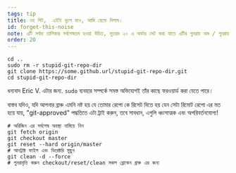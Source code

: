 ```yaml
---
tags: tip
title: ওহ গিট,  এইটা ভুলে যাও, আমি ছেড়ে দিলাম।
id: forget-this-noise
note: এটি সর্বদা তালিকার সর্বশেষতম হওয়া উচিত, সুতরাং ২০ এ অর্ডার সেট করা যাতে এটির পুনরায় নাম / পুনরায় অর্ডার করতে না হয়
order: 20
---
```


```git
cd ..
sudo rm -r stupid-git-repo-dir
git clone https://some.github.url/stupid-git-repo-dir.git
cd stupid-git-repo-dir
```

ধন্যবাদ Eric V. এটার জন্য. `sudo` ব্যবহার সম্পর্কে সমস্ত অভিযোগই তাঁর কাছে ফরওয়ার্ড করা যেতে পারে। 


বাস্তব যদিও, যদি আপনার ব্রাঞ্চ এমনি নষ্ট হয় যে তোমার রেপো কে রিসেট দিতে হয় যেন সেটা রিমোট রেপো এর মত হয়ে যায়, "git-approved" পদ্ধতিতে এটা ট্রাই করুন, তবে সাবধান, এগুলি ধ্বংসাত্মক এবং অপরিবর্তনযোগ্য!

```git
# অরিজিন এর সর্বশেষ অবস্থা নামিয়ে নিন
git fetch origin
git checkout master
git reset --hard origin/master
# আনট্রাক্ট ফাইল এবং ডিরেক্টরি মুছুন
git clean -d --force
# পুনরাবৃত্তি করুন checkout/reset/clean সকল ব্রোকেন ব্রাঞ্চ এর জন্য
```
